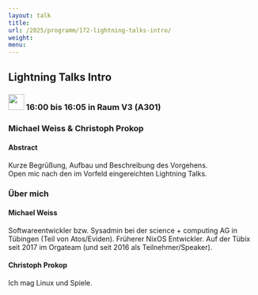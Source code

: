 ```yaml
---
layout: talk
title:
url: /2025/programm/172-lightning-talks-intro/
weight:
menu:
---
```

## Lightning Talks Intro

### <img height = "32" src="../../../images/lightning.svg"> 16:00 bis 16:05 in Raum V3 (A301)

### Michael Weiss & Christoph Prokop

#### Abstract

Kurze Begrüßung, Aufbau und Beschreibung des Vorgehens.  
Open mic nach den im Vorfeld eingereichten Lightning Talks.

### Über mich

#### Michael Weiss

Softwareentwickler bzw. Sysadmin bei der science + computing AG in Tübingen (Teil von Atos/Eviden). Früherer NixOS Entwickler. Auf der Tübix seit 2017 im Orgateam (und seit 2016 als Teilnehmer/Speaker).

#### Christoph Prokop

Ich mag Linux und Spiele.

